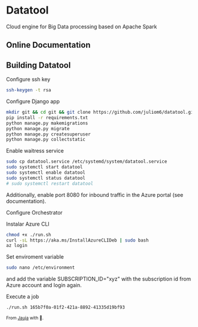 # Datatool
Cloud engine for Big Data processing based on Apache Spark

## Online Documentation

## Building Datatool

Configure ssh key

```bash
ssh-keygen -t rsa
```

Configure Django app

```bash
mkdir git && cd git && git clone https://github.com/juliom6/datatool.git && cd datatool && sudo apt update && sudo apt install python3-pip -y && sudo apt install python3-venv -y && python3 -m venv .venv && source .venv/bin/activate
pip install -r requirements.txt
python manage.py makemigrations
python manage.py migrate
python manage.py createsuperuser
python manage.py collectstatic
```

Enable waitress service

```bash
sudo cp datatool.service /etc/systemd/system/datatool.service
sudo systemctl start datatool
sudo systemctl enable datatool
sudo systemctl status datatool
# sudo systemctl restart datatool
```
Additionally, enable port 8080 for inbound traffic in the Azure portal (see documentation).

Configure Orchestrator

Instalar Azure CLI

```bash
chmod +x ./run.sh
curl -sL https://aka.ms/InstallAzureCLIDeb | sudo bash
az login
```

Set enviroment variable
```bash
sudo nano /etc/environment
```
and add the variable SUBSCRIPTION_ID="xyz" with the subscription id from Azure account and login again.

Execute a job
```bash
./run.sh 165b7f0a-01f2-421a-8892-41335d19bf93
```

<sub>From <a href="https://en.wikipedia.org/wiki/Jauja" >Jauja</a> with 💙.</sub>